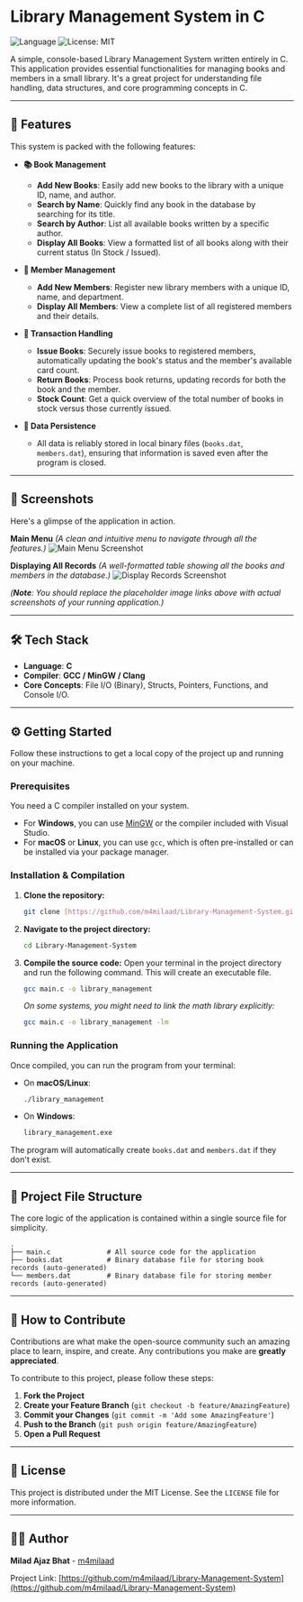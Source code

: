 # Library Management System in C

![Language](https://img.shields.io/badge/Language-C-blue.svg)
![License: MIT](https://img.shields.io/badge/License-MIT-yellow.svg)

A simple, console-based Library Management System written entirely in C. This application provides essential functionalities for managing books and members in a small library. It's a great project for understanding file handling, data structures, and core programming concepts in C.

---

## 🚀 Features

This system is packed with the following features:

* **📚 Book Management**
    * **Add New Books**: Easily add new books to the library with a unique ID, name, and author.
    * **Search by Name**: Quickly find any book in the database by searching for its title.
    * **Search by Author**: List all available books written by a specific author.
    * **Display All Books**: View a formatted list of all books along with their current status (In Stock / Issued).

* **👥 Member Management**
    * **Add New Members**: Register new library members with a unique ID, name, and department.
    * **Display All Members**: View a complete list of all registered members and their details.

* **🔄 Transaction Handling**
    * **Issue Books**: Securely issue books to registered members, automatically updating the book's status and the member's available card count.
    * **Return Books**: Process book returns, updating records for both the book and the member.
    * **Stock Count**: Get a quick overview of the total number of books in stock versus those currently issued.

* **💾 Data Persistence**
    * All data is reliably stored in local binary files (`books.dat`, `members.dat`), ensuring that information is saved even after the program is closed.

---

## 📸 Screenshots

Here's a glimpse of the application in action.

**Main Menu**
*(A clean and intuitive menu to navigate through all the features.)*
![Main Menu Screenshot](https://i.imgur.com/your-main-menu-screenshot.png)

**Displaying All Records**
*(A well-formatted table showing all the books and members in the database.)*
![Display Records Screenshot](https://i.imgur.com/your-display-records-screenshot.png)

*(**Note**: You should replace the placeholder image links above with actual screenshots of your running application.)*

---

## 🛠️ Tech Stack

* **Language**: **C**
* **Compiler**: **GCC / MinGW / Clang**
* **Core Concepts**: File I/O (Binary), Structs, Pointers, Functions, and Console I/O.

---

## ⚙️ Getting Started

Follow these instructions to get a local copy of the project up and running on your machine.

### Prerequisites

You need a C compiler installed on your system.
* For **Windows**, you can use [MinGW](https://www.mingw-w64.org/) or the compiler included with Visual Studio.
* For **macOS** or **Linux**, you can use `gcc`, which is often pre-installed or can be installed via your package manager.

### Installation & Compilation

1.  **Clone the repository:**
    ```sh
    git clone [https://github.com/m4milaad/Library-Management-System.git](https://github.com/m4milaad/Library-Management-System.git)
    ```

2.  **Navigate to the project directory:**
    ```sh
    cd Library-Management-System
    ```

3.  **Compile the source code:**
    Open your terminal in the project directory and run the following command. This will create an executable file.

    ```sh
    gcc main.c -o library_management
    ```
    *On some systems, you might need to link the math library explicitly:*
    ```sh
    gcc main.c -o library_management -lm
    ```

### Running the Application

Once compiled, you can run the program from your terminal:

* On **macOS/Linux**:
    ```sh
    ./library_management
    ```
* On **Windows**:
    ```sh
    library_management.exe
    ```
The program will automatically create `books.dat` and `members.dat` if they don't exist.

---

## 📂 Project File Structure

The core logic of the application is contained within a single source file for simplicity.

```
.
├── main.c              # All source code for the application
├── books.dat           # Binary database file for storing book records (auto-generated)
└── members.dat         # Binary database file for storing member records (auto-generated)
```

---

## 🤝 How to Contribute

Contributions are what make the open-source community such an amazing place to learn, inspire, and create. Any contributions you make are **greatly appreciated**.

To contribute to this project, please follow these steps:

1.  **Fork the Project**
2.  **Create your Feature Branch** (`git checkout -b feature/AmazingFeature`)
3.  **Commit your Changes** (`git commit -m 'Add some AmazingFeature'`)
4.  **Push to the Branch** (`git push origin feature/AmazingFeature`)
5.  **Open a Pull Request**

---

## 📄 License

This project is distributed under the MIT License. See the `LICENSE` file for more information.

---

## 👨‍💻 Author

**Milad Ajaz Bhat** - [m4milaad](https://github.com/m4milaad)

Project Link: [https://github.com/m4milaad/Library-Management-System](https://github.com/m4milaad/Library-Management-System)